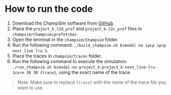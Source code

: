 # How to run the code

1. Download the ChampSim software from [GitHub](https://github.com/ChampSim/ChampSim).
2. Place the `project_k.l1d_pref` and `project_k.l2c_pref` files in `champsim/Champsim/prefetcher`.
3. Open the terminal in the `champsim/Champsim` folder.
4. Run the following command: `./build_champsim.sh bimodal no ipcp ipcp next_line lru 1`.
5. Place the traces in `champsim/traces` folder.
6. Run the following command to execute the simulation: `./run_champsim.sh bimodal-no-project_k-project_k-next_line-lru-1core 30 30 {trace}`, using the exact name of the trace.

> Note: Make sure to replace `{trace}` with the name of the trace file you want to use.
